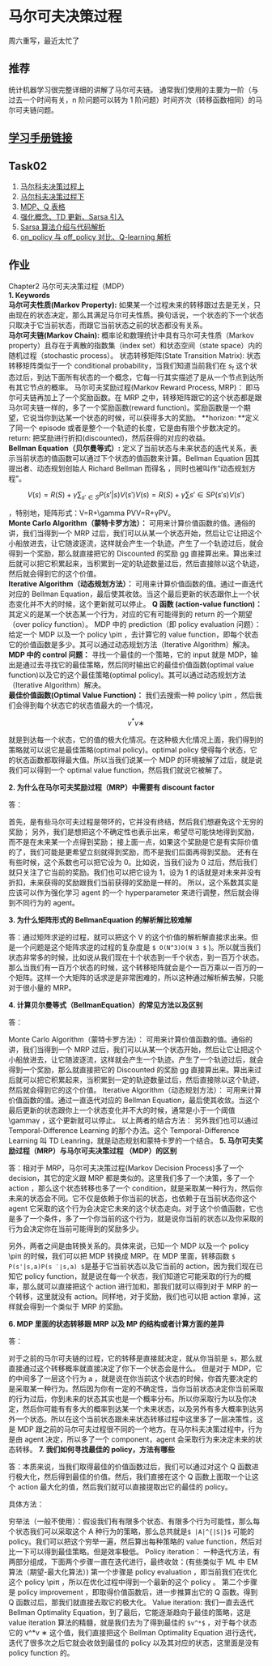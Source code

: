 # 马尔可夫决策过程

周六重写，最近太忙了

## 推荐

统计机器学习很完整详细的讲解了马尔可夫链。
通常我们使用的主要为一阶（与过去一个时间有关，n 阶问题可以转为 1 阶问题）时间齐次（转移函数相同）的马尔可夫链问题。

## [学习手册链接](https://shimo.im/docs/GZp4VXMerWAeyOyd/read)

## Task02

1. [马尔科夫决策过程上](https://www.bilibili.com/video/BV1g7411m7Ms)
2. [马尔科夫决策过程下](https://www.bilibili.com/video/BV1u7411m7rh)
3. [MDP、Q 表格](https://www.bilibili.com/video/BV1yv411i7xd?p=4)
4. [强化概念、TD 更新、Sarsa 引入](https://www.bilibili.com/video/BV1yv411i7xd?p=5)
5. [Sarsa 算法介绍与代码解析](https://www.bilibili.com/video/BV1yv411i7xd?p=6)
6. [on_policy 与 off_policy 对比、Q-learning 解析](https://www.bilibili.com/video/BV1yv411i7xd?p=7)

## 作业

Chapter2 马尔可夫决策过程（MDP）  
**1. Keywords**  
**马尔可夫性质(Markov Property):** 如果某一个过程未来的转移跟过去是无关，只由现在的状态决定，那么其满足马尔可夫性质。换句话说，一个状态的下一个状态只取决于它当前状态，而跟它当前状态之前的状态都没有关系。  
**马尔可夫链(Markov Chain):** 概率论和数理统计中具有马尔可夫性质（Markov property）且存在于离散的指数集（index set）和状态空间（state space）内的随机过程（stochastic process）。
状态转移矩阵(State Transition Matrix): 状态转移矩阵类似于一个 conditional probability，当我们知道当前我们在 $s_t$ 这个状态过后，到达下面所有状态的一个概念，它每一行其实描述了是从一个节点到达所有其它节点的概率。
马尔可夫奖励过程(Markov Reward Process, MRP)： 即马尔可夫链再加上了一个奖励函数。在 MRP 之中，转移矩阵跟它的这个状态都是跟马尔可夫链一样的，多了一个奖励函数(reward function)。奖励函数是一个期望，它说当你到达某一个状态的时候，可以获得多大的奖励。
**horizon: **定义了同一个 episode 或者是整个一个轨迹的长度，它是由有限个步数决定的。
return: 把奖励进行折扣(discounted)，然后获得的对应的收益。  
**Bellman Equation（贝尔曼等式）:** 定义了当前状态与未来状态的迭代关系，表示当前状态的值函数可以通过下个状态的值函数来计算。Bellman Equation 因其提出者、动态规划创始人 Richard Bellman 而得名 ，同时也被叫作“动态规划方程”。

```math
V(s)=R(S)+ \gamma \sum_{s' \in S}P(s'|s)V(s')V(s)=R(S)+γ∑ s ′
 ∈S​	P(s ′ s)V(s
′)
```

，特别地，矩阵形式：V=R+\gamma PVV=R+γPV。  
**Monte Carlo Algorithm（蒙特卡罗方法）：** 可用来计算价值函数的值。通俗的讲，我们当得到一个 MRP 过后，我们可以从某一个状态开始，然后让它让把这个小船放进去，让它随波逐流，这样就会产生一个轨迹。产生了一个轨迹过后，就会得到一个奖励，那么就直接把它的 Discounted 的奖励 gg 直接算出来。算出来过后就可以把它积累起来，当积累到一定的轨迹数量过后，然后直接除以这个轨迹，然后就会得到它的这个价值。  
**Iterative Algorithm（动态规划方法）：** 可用来计算价值函数的值。通过一直迭代对应的 Bellman Equation，最后使其收敛。当这个最后更新的状态跟你上一个状态变化并不大的时候，这个更新就可以停止。
**Q 函数 (action-value function)：** 其定义的是某一个状态某一个行为，对应的它有可能得到的 return 的一个期望（over policy function）。
MDP 中的 prediction（即 policy evaluation 问题）： 给定一个 MDP 以及一个 policy \piπ ，去计算它的 value function，即每个状态它的价值函数是多少。其可以通过动态规划方法（Iterative Algorithm）解决。  
**MDP 中的 control 问题：** 寻找一个最佳的一个策略，它的 input 就是 MDP，输出是通过去寻找它的最佳策略，然后同时输出它的最佳价值函数(optimal value function)以及它的这个最佳策略(optimal policy)。其可以通过动态规划方法（Iterative Algorithm）解决。  
**最佳价值函数(Optimal Value Function)：** 我们去搜索一种 policy \piπ ，然后我们会得到每个状态它的状态值最大的一个情况，

```math
v^*v
∗
```

就是到达每一个状态，它的值的极大化情况。在这种极大化情况上面，我们得到的策略就可以说它是最佳策略(optimal policy)。optimal policy 使得每个状态，它的状态函数都取得最大值。所以当我们说某一个 MDP 的环境被解了过后，就是说我们可以得到一个 optimal value function，然后我们就说它被解了。

**2. 为什么在马尔可夫奖励过程（MRP）中需要有 discount factor**

答：

首先，是有些马尔可夫过程是带环的，它并没有终结，然后我们想避免这个无穷的奖励；
另外，我们是想把这个不确定性也表示出来，希望尽可能快地得到奖励，而不是在未来某一个点得到奖励；
接上面一点，如果这个奖励是它是有实际价值的了，我们可能是更希望立刻就得到奖励，而不是我们后面再得到奖励。
还有在有些时候，这个系数也可以把它设为 0。比如说，当我们设为 0 过后，然后我们就只关注了它当前的奖励。我们也可以把它设为 1，设为 1 的话就是对未来并没有折扣，未来获得的奖励跟我们当前获得的奖励是一样的。
所以，这个系数其实是应该可以作为强化学习 agent 的一个 hyperparameter 来进行调整，然后就会得到不同行为的 agent。

**3. 为什么矩阵形式的 BellmanEquation 的解析解比较难解**

答：通过矩阵求逆的过程，就可以把这个 V 的这个价值的解析解直接求出来。但是一个问题是这个矩阵求逆的过程的复杂度是 `$ O(N^3)O(N 3 $` )。所以就当我们状态非常多的时候，比如说从我们现在十个状态到一千个状态，到一百万个状态。那么当我们有一百万个状态的时候，这个转移矩阵就会是个一百万乘以一百万的一个矩阵。这样一个大矩阵的话求逆是非常困难的，所以这种通过解析解去解，只能对于很小量的 MRP。

**4. 计算贝尔曼等式（BellmanEquation）的常见方法以及区别**

答：

Monte Carlo Algorithm（蒙特卡罗方法）： 可用来计算价值函数的值。通俗的讲，我们当得到一个 MRP 过后，我们可以从某一个状态开始，然后让它让把这个小船放进去，让它随波逐流，这样就会产生一个轨迹。产生了一个轨迹过后，就会得到一个奖励，那么就直接把它的 Discounted 的奖励 gg 直接算出来。算出来过后就可以把它积累起来，当积累到一定的轨迹数量过后，然后直接除以这个轨迹，然后就会得到它的这个价值。
Iterative Algorithm（动态规划方法）： 可用来计算价值函数的值。通过一直迭代对应的 Bellman Equation，最后使其收敛。当这个最后更新的状态跟你上一个状态变化并不大的时候，通常是小于一个阈值 \gammaγ ，这个更新就可以停止。
以上两者的结合方法： 另外我们也可以通过 Temporal-Difference Learning 的那个办法。这个 Temporal-Difference Learning 叫 TD Leanring，就是动态规划和蒙特卡罗的一个结合。
**5. 马尔可夫奖励过程（MRP）与马尔可夫决策过程 （MDP）的区别**

答：相对于 MRP，马尔可夫决策过程(Markov Decision Process)多了一个 decision，其它的定义跟 MRP 都是类似的。这里我们多了一个决策，多了一个 action ，那么这个状态转移也多了一个 condition，就是采取某一种行为，然后你未来的状态会不同。它不仅是依赖于你当前的状态，也依赖于在当前状态你这个 agent 它采取的这个行为会决定它未来的这个状态走向。对于这个价值函数，它也是多了一个条件，多了一个你当前的这个行为，就是说你当前的状态以及你采取的行为会决定你在当前可能得到的奖励多少。

另外，两者之间是由转换关系的。具体来说，已知一个 MDP 以及一个 policy \piπ 的时候，我们可以把 MDP 转换成 MRP。在 MDP 里面，转移函数 `$ P(s'|s,a)P(s ′∣s,a) $`是基于它当前状态以及它当前的 action，因为我们现在已知它 policy function，就是说在每一个状态，我们知道它可能采取的行为的概率，那么就可以直接把这个 action 进行加和，那我们就可以得到对于 MRP 的一个转移，这里就没有 action。同样地，对于奖励，我们也可以把 action 拿掉，这样就会得到一个类似于 MRP 的奖励。

**6. MDP 里面的状态转移跟 MRP 以及 MP 的结构或者计算方面的差异**

答：

对于之前的马尔可夫链的过程，它的转移是直接就决定，就从你当前是 s，那么就直接通过这个转移概率就直接决定了你下一个状态会是什么。
但是对于 MDP，它的中间多了一层这个行为 a ，就是说在你当前这个状态的时候，你首先要决定的是采取某一种行为。然后因为你有一定的不确定性，当你当前状态决定你当前采取的行为过后，你到未来的状态其实也是一个概率分布。所以你采取行为以及你决定，然后你可能有有多大的概率到达某一个未来状态，以及另外有多大概率到达另外一个状态。所以在这个当前状态跟未来状态转移过程中这里多了一层决策性，这是 MDP 跟之前的马尔可夫过程很不同的一个地方。在马尔科夫决策过程中，行为是由 agent 决定，所以多了一个 component，agent 会采取行为来决定未来的状态转移。
**7. 我们如何寻找最佳的 policy，方法有哪些**

答：本质来说，当我们取得最佳的价值函数过后，我们可以通过对这个 Q 函数进行极大化，然后得到最佳的价值。然后，我们直接在这个 Q 函数上面取一个让这个 action 最大化的值，然后我们就可以直接提取出它的最佳的 policy。

具体方法：

穷举法（一般不使用）：假设我们有有限多个状态、有限多个行为可能性，那么每个状态我们可以采取这个 A 种行为的策略，那么总共就是`$ |A|^{|S|}$`
可能的 policy。我们可以把这个穷举一遍，然后算出每种策略的 value function，然后对比一下可以得到最佳策略。但是效率极低。
Policy iteration： 一种迭代方法，有两部分组成，下面两个步骤一直在迭代进行，最终收敛：(有些类似于 ML 中 EM 算法（期望-最大化算法）)
第一个步骤是 policy evaluation ，即当前我们在优化这个 policy \piπ ，所以在优化过程中得到一个最新的这个 policy 。
第二个步骤是 policy improvement ，即取得价值函数后，进一步推算出它的 Q 函数。得到 Q 函数过后，那我们就直接去取它的极大化。
Value iteration: 我们一直去迭代 Bellman Optimality Equation，到了最后，它能逐渐趋向于最佳的策略，这是 value iteration 算法的精髓，就是我们去为了得到最佳的 `$v^*$`
，对于每个状态它的 v^\*v
∗
这个值，我们直接把这个 Bellman Optimality Equation 进行迭代，迭代了很多次之后它就会收敛到最佳的 policy 以及其对应的状态，这里面是没有 policy function 的。
